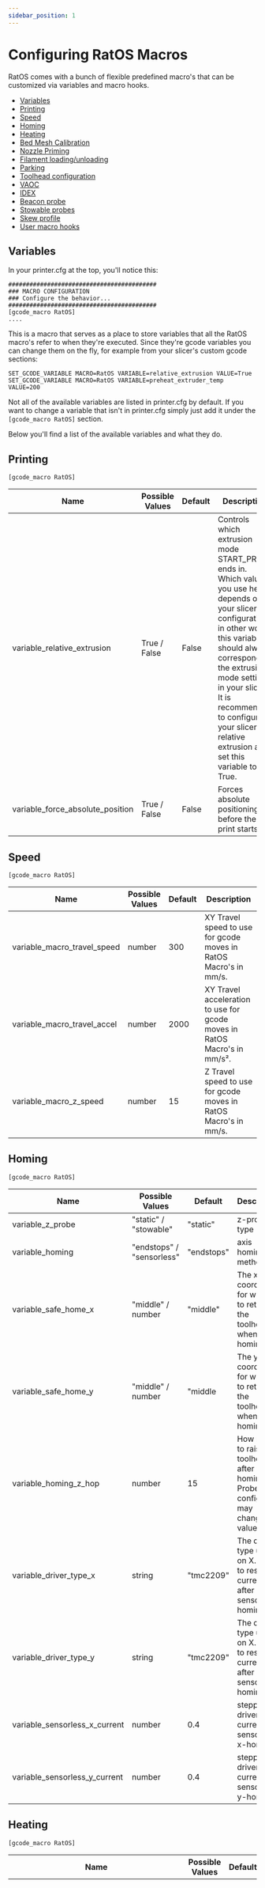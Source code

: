 ```yaml
---
sidebar_position: 1
---
```


# Configuring RatOS Macros

RatOS comes with a bunch of flexible predefined macro's that can be customized via variables and macro hooks.

- [Variables](#variables)
- [Printing](#printing)
- [Speed](#speed)
- [Homing](#homing)
- [Heating](#heating)
- [Bed Mesh Calibration](#bed-mesh-calibration)
- [Nozzle Priming](#nozzle-priming)
- [Filament loading/unloading](#filament-loadingunloading)
- [Parking](#parking)
- [Toolhead configuration](#toolhead-configuration)
- [VAOC](#vaoc)
- [IDEX](#idex)
- [Beacon probe](#beacon-probe)
- [Stowable probes](#stowable-probes)
- [Skew profile](#skew-profile)
- [User macro hooks](#user-macro-hooks)

## Variables

In your printer.cfg at the top, you'll notice this:

```properties title="printer.cfg"
##########################################
### MACRO CONFIGURATION
### Configure the behavior...
##########################################
[gcode_macro RatOS]
....
```

This is a macro that serves as a place to store variables that all the RatOS macro's refer to when they're executed. Since they're gcode variables you can change them on the fly, for example from your slicer's custom gcode sections:

```gcode
SET_GCODE_VARIABLE MACRO=RatOS VARIABLE=relative_extrusion VALUE=True
SET_GCODE_VARIABLE MACRO=RatOS VARIABLE=preheat_extruder_temp VALUE=200
```

Not all of the available variables are listed in printer.cfg by default. If you want to change a variable that isn't in printer.cfg simply just add it under the `[gcode_macro RatOS]` section.

Below you'll find a list of the available variables and what they do.

## Printing
`[gcode_macro RatOS]`

| Name                        | Possible Values | Default | Description                                                                         |
| --------------------------- | --------------- | ------- | ----------------------------------------------------------------------------------- |
| variable_relative_extrusion | True / False    | False   | Controls which extrusion mode START_PRINT ends in. Which value you use here depends on your slicer configuration, in other words this variable should always correspond to the extrusion mode setting in your slicer. It is recommended to configure your slicer for relative extrusion and set this variable to True. |
| variable_force_absolute_position | True / False    | False   | Forces absolute positioning before the print starts. |

## Speed
`[gcode_macro RatOS]`

| Name                        | Possible Values | Default | Description                                                                         |
| --------------------------- | --------------- | ------- | ----------------------------------------------------------------------------------- |
| variable_macro_travel_speed | number          | 300     | XY Travel speed to use for gcode moves in RatOS Macro's in mm/s.                    |
| variable_macro_travel_accel | number          | 2000    | XY Travel acceleration to use for gcode moves in RatOS Macro's in mm/s².            |
| variable_macro_z_speed      | number          | 15      | Z Travel speed to use for gcode moves in RatOS Macro's in mm/s.                     |

## Homing
`[gcode_macro RatOS]`

| Name                          | Possible Values           | Default     | Description                                                                         |
| ----------------------------- | ------------------------- | ----------- | ----------------------------------------------------------------------------------- |
| variable_z_probe              | "static" / "stowable"     | "static"    | z-probe type                                                                        |
| variable_homing               | "endstops" / "sensorless" | "endstops"  | axis homing method                                                                  |
| variable_safe_home_x          | "middle" / number         | "middle"    | The x coordinate for where to return the toolhead to when homing Z                  |
| variable_safe_home_y          | "middle" / number         | "middle     | The y coordinate for where to return the toolhead to when homing Z                  |
| variable_homing_z_hop         | number                    | 15          | How much to raise the toolhead after homing Z. Probe configs may change this value. |
| variable_driver_type_x        | string                    | "tmc2209"   | The driver type used on X. Used to restore current after sensorless homing          |
| variable_driver_type_y        | string                    | "tmc2209"   | The driver type used on X. Used to restore current after sensorless homing          |
| variable_sensorless_x_current | number                    | 0.4         | stepper driver run current for sensorless x-homing                                  |
| variable_sensorless_y_current | number                    | 0.4         | stepper driver run current for sensorless y-homing                                  |

## Heating
`[gcode_macro RatOS]`

| Name                                       | Possible Values | Default | Description                                                                                                                                                                                                                                                                                                                                                                                                                                                 |
| ------------------------------------------ | --------------- | ------- | ----------------------------------------------------------------------------------------------------------------------------------------------------------------------------------------------------------------------------------------------------------------------------------------------------------------------------------------------------------------------------------------------------------------------------------------------------------- |
| variable_preheat_extruder                  | True / False    | True    | Enables or disables preheating of the nozzle to 150 degrees during the START_PRINT macro. There are several benefits to preheating the nozzle. 1) Gives the bed additional time to diffuse the heat. 2) Softens plastic that may be stuck in the nozzle so it doesn't block your probe from triggering. 3) If using a non thermally compensated inductive probe, it makes the temperature and thus the offset of the probe more predictable and consistent. |
| variable_start_print_heat_chamber_bed_temp | Number          | 115     | The bed temperature to use when heating the chamber when the `CHAMBER_TEMP` parameter is supplied to the `START_PRINT` macro.                                                                                                                                                                                                                                                                                                                               |
| variable_preheat_extruder_temp             | Number          | 150     | The temperature to preheat the extruder to, to soften the material at the nozzle tip                                                                                                                                                                                                                                                                                                                                                                        |
## Bed Mesh Calibration
`[gcode_macro RatOS]`

| Name                        | Possible Values | Default |
| --------------------------- | --------------- | ------- |
| variable_calibrate_bed_mesh | True / False    | True    |
| variable_adaptive_mesh      | True / False    | True    |

Whether or not to calibrate a bed mesh before each print. If you prefer calibrating your bed mesh manually instead of on each print, you can disable it by setting this to `False`. Disabling `variable_calibrate_bed_mesh` will stop RatOS from loading a bed mesh entirely. If you want it to load a mesh, you can set `variable_bed_mesh_profile` to the name of the profile you want it to load.

| Name                      | Possible Values    | Default   |
| ------------------------- | ------------------ | --------- |
| variable_bed_mesh_profile | undefined / string | undefined |

Use this variable to set name for the bed_mesh profile that RatOS calibrate and loads. If `variable_calibrate_bed_mesh` is `False` you must set this variable to the profile name you wish to load, or no bed mesh will be loaded. If variable_calibrate_bed_mesh is `True` and this variable isn't set, RatOS will use `ratos` as the profile name.

## Nozzle Priming
`[gcode_macro RatOS]`

| Name                            | Possible Values                   | Default     | Description                                                                                                                                                                                                                                                                                                                                                                 |
| ------------------------------- | --------------------------------- | ----------- | --------------------------------------------------------------------------------------------------------------------------------------------------------------------------------------------------------------------------------------------------------------------------------------------------------------------------------------------------------------------------- |
| variable_nozzle_priming         | "primeblob" / False | "primeblob" | Whether or not to prime the nozzle during the START_PRINT macro. "primeblob" will put a small blob at the edge of the bed that is intended to wrap around the nozzle, then lifts the toolhead out of it while extruding a small line, effective for cleaning the nozzle and it's easy to clean up. |
| variable_nozzle_prime_start_x   | "min" / "max" / number            | "max"       | Where to place the primeline or blob in X. "min" starts the blob or line at x=0 + some safety margin. "max" starts the blob or line at x=max - some safety margin. If set to a number, that number will be used as the starting x coordinate of the line or blob.                                                                                                           |
| variable_nozzle_prime_start_y   | "min" / "max" / number            | "min"       | Where to place the primeline or blob in Y. "min" starts the blob or line at y=0 + some safety margin. "max" starts the blob or line at y=max - some safety margin. If set to a number, that number will be used as the starting y coordinate of the line or blob.                                                                                                           |
| variable_nozzle_prime_direction | "auto" / "forwards" / "backwards  | "auto"      | The direction to draw the line or blob in, if "backwards" the toolhead will move toward the front of the printer, if "forwards" it will move towards the back. When set to "auto" it will move towards the middle regardless of `variable_nozzle_prime_start_y`.                                                                                                            |
| variable_nozzle_prime_bridge_fan | number  | 102      | priming fan speed 0-255                                                                                                            |

## Filament loading/unloading
`[gcode_macro RatOS]`

| Name                            | Possible Values | Default | Description                                                                       |
| ------------------------------- | --------------- | ------- | --------------------------------------------------------------------------------- |
| variable_filament_unload_length | number          | 130     | How much to retract in mm when unloading filament after the tip has been formed   |
| variable_filament_unload_speed  | number          | 5       | How fast to retract the `filament_unload_length` filament in mm/s                 |
| variable_filament_load_length   | number          | 100     | How much to extrude in mm when loading filament to get the filament to the nozzle |
| variable_filament_load_speed    | number          | 10      | How fast to extrude the `filament_load_length` in mm/s                            |

## Parking
`[gcode_macro RatOS]`

| Name                               | Possible Values             | Default   | Description                                                                 |
| ---------------------------------- | --------------------------- | --------- | --------------------------------------------------------------------------- |
| variable_start_print_park_in       | "back" / "center" / "front" | "back"    | Where to park the toolhead during final nozzle heating.                     |
| variable_start_print_park_x        | number / undefined          | undefined | Custom X coordinate to park the toolhead during final nozzle heating.       |
| variable_start_print_park_z_height | number                      | 50        | The z height at which to park the toolhead during final nozzle heating.     |
| variable_end_print_park_in         | "back" / "center" / "front" | "back"    | Where to park the toolhead after ending or canceling a print.               |
| variable_end_print_park_x          | number / undefined          | undefined | Custom X coordinate to park the toolhead after ending or canceling a print. |
| variable_end_print_park_z_hop      | number                      | number    | How many mm to lift the nozzle when after ending or cancelling a print.     |
| variable_pause_print_park_in       | "back" / "center" / "front" | "back"    | Where to park the toolhead when pausing a print.                            |

## Toolhead configuration
`[gcode_macro T0]`

| Name                                                | Possible Values   | Default | Description                                                               |
| --------------------------------------------------- | ----------------- | ------- | ------------------------------------------------------------------------- |
| variable_hotend_type                                | "SF", "HF", "UHF" |         | Nozzle type. used for loading/unloading macros.                           |
| variable_has_cht_nozzle                             | number            |         | Nozzle type. used for loading/unloading macros.                           |
| variable_cooling_position_to_nozzle_distance        | number            | 40      | MM from the cooling position to the nozzles melting zone.                 |
| variable_tooolhead_sensor_to_extruder_gear_distance | number            | 15      | MM from the toolhead filament sensor trigger point to the extruder gears. |
| variable_extruder_gear_to_cooling_position_distance | number            | 30      | MM from the extruder gears to the cooling zone.                           |
| variable_filament_loading_nozzle_offset             | number            | -5      | MM loading offset for fine tuning.                                        |
| variable_filament_grabbing_length                   | number            | 5       | MM filament grabbing length when inserting filament into the extruder.    |
| variable_filament_grabbing_speed                    | number            | 1       | Filament grabbing speed.                                                  |
| variable_enable_insert_detection                    | True / False      | True    | Enable the filament sensor insert detection.                              |
| variable_enable_runout_detection                    | True / False      | True    | Enable the filament sensor runout detection.                              |
| variable_enable_clog_detection                      | True / False      | True    | Enable the filament sensor clog detection.                                |
| variable_unload_after_runout                        | True / False      | True    | Unload filament from toolhead after if runout has been detected.          |
| variable_resume_after_insert                        | True / False      | True    | Auto resume a paused print after runout and insert.                       |
| variable_purge_after_load                           | number            | 0       | Purge x mm after the filament has been loaded to the nozzle tip.          |
| variable_purge_before_unload                        | number            | 0       | Purge x mm before the filament unloads.                                   |
| variable_extruder_load_speed                        | number            | 60      | Extruder/cooling zone loading speed.                                      |
| variable_filament_load_speed                        | number            | 10      | Filament nozzle loading speed.                                            |
| variable_temperature_offset                         | number            | 0       | Adds a positive or negative offset to the nozzle temperature.             |
| variable_has_oozeguard                              | True / False      | False   | Toolhead has a oozeguard.                                                 |
| variable_has_front_arm_nozzle_wiper                 | True / False      | False   | Toolhead has a front arm nozzle wiper.                                    |
| variable_loading_position                           | number            | 0       | X-position for filament loading/unloading actions.                        |
| variable_parking_position                           | number            | 0       | Toolhead parking x-position.                                              |

## VAOC
`[gcode_macro _VAOC]`

| Name                                | Possible Values | Default | Description                                                             |
| ----------------------------------- | --------------- | ------- | ----------------------------------------------------------------------- |
| variable_is_fixed                   | True / False    | False   | VAOC is installed on a fix position.                                    |
| variable_safe_z                     | number          | 60      | Safe z-height for xy travel moves.                                      |
| variable_auto_z_offset_calibration  | True / False    | True    | Performs a auto z-offset calibration before the print starts if needed. |
| variable_enable_camera_cooling      | True / False    | True    | Enables the part cooling fan of the currently loaded toolhead.          |
| variable_camera_cooling_fan_speed   | number          | 0.3     | Part cooling fan speed of the currently loaded toolhead.                |
| variable_camera_cooling_temperature | number          | 50      | Enables the integrated VAOC fan at the configured bed temperature.      |
| variable_toolchange_travel_speed    | number          | 300     | XY travel move speeds.                                                  |
| variable_toolchange_travel_accel    | number          | 5000    | XY travel move sccelerations.                                           |

## IDEX
`[gcode_macro RatOS]`

| Name                                 | Possible Values | Default | Description                                                                                |
| ------------------------------------ | --------------- | ------- | ------------------------------------------------------------------------------------------ |
| variable_auto_center_subject         | True / False    | False   | Experimental auto centering subject on build plate for copy and mirror mode.               |
| variable_toolchange_zhop             | number          | 2.0     | Toolshift z-hop.                                                                          |
| variable_toolchange_zspeed           | number          | 25      | Toolshift z-hop speed.                                                                    |
| variable_toolchange_sync_fans        | True / False    | False   | Synchronizes fan speeds while printing.                                                    |
| variable_toolchange_combined_zhop    | True / False    | False   | Combines z-hop and retract/deretract moves for toolshifts.                                 |
| variable_toolchange_travel_speed     | number          | 300     | Toolshift travel speed.                                                                    |
| variable_toolchange_travel_accel     | number          | 5000    | Toolshift travel acceleration.                                                             |
| variable_toolchange_extrusion        | number          | 2.0     | Toolshift deretraction.                                                                    |
| variable_toolchange_retraction       | number          | 2.0     | Toolshift retraction.                                                                      |
| variable_toolchange_feedrate         | number          | 7200    | Extruder feedrate for retract/deretract moves for toolshifts.                              |
| variable_toolchange_prepurging_timer | number          | 0       | Prepurge some filament before going back to the buildplate after X seconds of inactivity.  |
| variable_toolchange_purge            | number          | 25      | MM of filament that gets prepruged in case the timer has been configured,                  |
| variable_toolchange_standby_temp     | number          | -1      | If configured the toolheads are going into standby mode when parked.                       |
| variable_toolchange_first_purge      | number          | 50      | MM of filament that gets purged before a toolheads first use.                              |

## Beacon probe
`[gcode_macro RatOS]`

| Name                                           | Possible Values | Default | Description                                               |
| ---------------------------------------------- | --------------- | ------- | --------------------------------------------------------- |
| variable_beacon_bed_mesh_scv                   | number          | 25      | Square corner velocity for beacon proximity bed meshing.  |
| variable_beacon_contact_z_homing               | True / False    | False   | Use beacon contact for z-homing.                          |
| variable_beacon_contact_z_calibration          | True / False    | False   | Use beacon contact z-calibration.                         |
| variable_beacon_contact_calibration_location   | number          | 130     | Beacon contact z-calibration location.                    |
| variable_beacon_contact_calibrate_margin_x     | number          | 30      | Beacon contact z-calibration x-margin.                    |
| variable_beacon_contact_bed_mesh               | True / False    | False   | Use beacon contact for bed meshing.                       |
| variable_beacon_contact_bed_mesh_samples       | number          | 2       | Beacon contact bed mesh probe samples.                    |
| variable_beacon_contact_z_tilt_adjust          | True / False    | False   | Use beacon contact for z-tilting.                         |
| variable_beacon_contact_z_tilt_adjust_samples  | number          | 2       | Beacon contact z-tilt probe samples.                      |
| variable_beacon_contact_prime_probing          | True / False    | False   | Use beacon contact to probe for prime blobs.              |
| variable_beacon_contact_calibration_temp       | number          | 150     | Beacon contact z-calibration nozzle temperature.          |
| variable_beacon_contact_expansion_compensation | True / False    | False   | Use nozzle thermal expansion compensation.                |
| variable_beacon_contact_expansion_multiplier   | number          | 1.0     | Multiplier for the nozzle thermal expansion compensation. |

## Stowable probes
`[gcode_macro RatOS]`

These variables are only relevant when using a stowable probe such as Euclid or Klicky. Use these to customize and finetune the deployment and stowing procedures.

| Name                                       | Possible Values | Default   | Description                                                                                                                               |
| ------------------------------------------ | --------------- | --------- | ----------------------------------------------------------------------------------------------------------------------------------------- |
| variable_stowable_probe_position_preflight | Tuple           | undefined | The coordinates to move the toolhead to before the probe deployment routine. Example: `[30, 60]`                                          |
| variable_stowable_probe_position_side      | Tuple           | undefined | The coordinates to move the toolhead to before entering the dock during deployment, or exiting the dock while stowing. Example: `[30, 0]` |
| variable_stowable_probe_position_dock      | Tuple           | undefined | The coordinates of the toolhead when it's positioned perfectly inside the dock for pickup. Example: `[0, 0]`                              |
| variable_stowable_probe_position_exit      | Tuple           | undefined | The coordinates to move the toolhead to when exiting the dock while deploying or entering the dock while stowing. Example: `[0, 60]`      |

## Skew profile

| Name                  | Possible Values     | Default   | Description                                                                                                                                                                       |
| --------------------- | ------------------- | --------- | --------------------------------------------------------------------------------------------------------------------------------------------------------------------------------- |
| variable_skew_profile | string or undefined | undefined | Use this if you have calibrated and saved a skew profile that you want to load in the START_PRINT macro. To activate it, set the variable to the name of your saved skew profile. |

## User macro hooks

These hooks do nothing by default, that means you can safely implement them in your USER OVERRIDES section without copy pasting anything from the RatOS config files, like so:

```properties
[gcode_macro _USER_START_PRINT_BED_MESH]
gcode:
	SETUP_KAMP_MESHING
```

### \_USER_START_PRINT_BEFORE_HOMING

Runs before the printer homes at the start of START_PRINT.

### \_USER_START_PRINT_HEAT_CHAMBER

Runs right after the chamber has started heating, if CHAMBER_TEMP is supplied to START_PRINT.

### \_USER_START_PRINT_AFTER_HEATING_BED

Runs right after the bed has reached temp, before the internal \_START_PRINT_AFTER_HEATING_BED

### \_USER_START_PRINT_BED_MESH

Runs before \_START_PRINT_BED_MESH

### \_USER_START_PRINT_PARK

Runs before \_START_PRINT_PARK

### \_USER_START_PRINT_AFTER_HEATING_EXTRUDER

Runs just before \_START_PRINT_AFTER_HEATING_EXTRUDER

### \_USER_END_PRINT_BEFORE_HEATERS_OFF

Runs before the heaters are turned off in END_PRINT

### \_USER_END_PRINT_AFTER_HEATERS_OFF

Runs after the heaters are turned off in END_PRINT

### \_USER_END_PRINT_PARK

Runs before the toolhead is parked in END_PRINT

### \_USER_START_PRINT

Runs before the START_PRINT macro

### \_USER_END_START_PRINT

Runs after the START_PRINT macro

### \_USER_START_FEATURE

### \_USER_END_FEATURE

## Internal macro hooks

These hooks are used internally, so if you override these be sure to copy paste the original implementation and modify that or you may break some functionality. Remember to check if there's an override in the printer's macro.cfg file, in which case that's the one you would copy.

### \_START_PRINT_HEAT_CHAMBER

Heats the chamber, if CHAMBER_TEMP is supplied to START_PRINT.

### \_START_PRINT_AFTER_HEATING_BED

Runs right after the bed has reached temp, after \_USER_START_PRINT_AFTER_HEATING_BED. It is usually used for additional bed calibration, such as Z_TILT_ADJUST or QUAD_GANTRY_LEVELING depending on the printer.

### \_START_PRINT_BED_MESH

Handles bed meshing logic.

### \_START_PRINT_PARK

Parks the extruder while heating the nozzle to print temperature.

### \_START_PRINT_AFTER_HEATING_EXTRUDER

Primes the nozzle and loads the skew profile if any is defined in the RatOS variables.

### \_END_PRINT_AFTER_HEATERS_OFF

Runs right after the heaters have been turned off in the END_PRINT macro.


